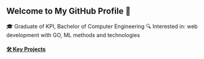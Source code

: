 ## Welcome to My GitHub Profile 👋

🎓 Graduate of KPI, Bachelor of Computer Engineering
🔍 Interested in: web development with GO, ML methods and technologies

#### [🛠️ Key Projects](https://github.com/leavemeal0ne/leavemeal0ne/blob/main/PROJ.md)
<!--
**leavemeal0ne/leavemeal0ne** is a ✨ _special_ ✨ repository because its `README.md` (this file) appears on your GitHub profile.

Here are some ideas to get you started:

- 🔭 I’m currently working on ...
- 🌱 I’m currently learning ...
- 👯 I’m looking to collaborate on ...
- 🤔 I’m looking for help with ...
- 💬 Ask me about ...
- 📫 How to reach me: ...
- 😄 Pronouns: ...
- ⚡ Fun fact: ...
-->
